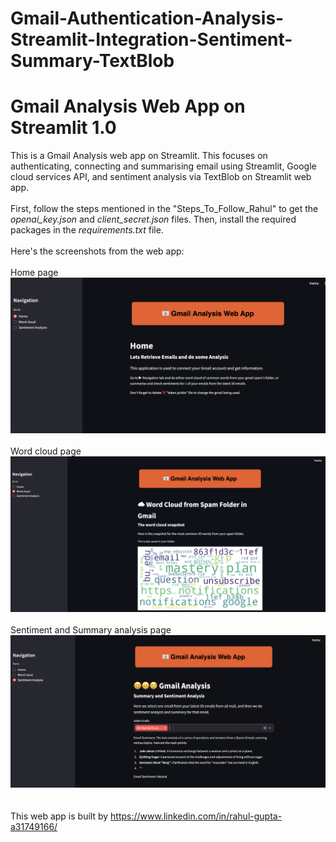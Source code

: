 # Gmail-Authentication-Analysis-Streamlit-Integration-Sentiment-Summary-TextBlob

<h1>Gmail Analysis Web App on Streamlit 1.0</h1>

This is a Gmail Analysis web app on Streamlit. This focuses on authenticating, connecting and summarising email using Streamlit, Google cloud services API, and sentiment analysis via TextBlob on Streamlit web app.
<br/><br/>
First, follow the steps mentioned in the "Steps_To_Follow_Rahul" to get the <I>openai_key.json</i> and <I>client_secret.json</i> files.
Then, install the required packages in the <i>requirements.txt</i> file.<br/><br/>
Here's the screenshots from the web app:<br/><br/>
Home page
![Home Page](https://github.com/grahulp5/Gmail-Authentication-Analysis-Streamlit-Integration-Sentiment-Summary-TextBlob/blob/main/homepage.png)
<br/><br/>
Word cloud page
![Word Cloud Page](https://github.com/grahulp5/Gmail-Authentication-Analysis-Streamlit-Integration-Sentiment-Summary-TextBlob/blob/main/wordcloud.png)
<br/><br/>
Sentiment and Summary analysis page
![Sentiment Analysis Page](https://github.com/grahulp5/Gmail-Authentication-Analysis-Streamlit-Integration-Sentiment-Summary-TextBlob/blob/main/sentiment.png)
<br/><br/><br/>
This web app is built by https://www.linkedin.com/in/rahul-gupta-a31749166/
